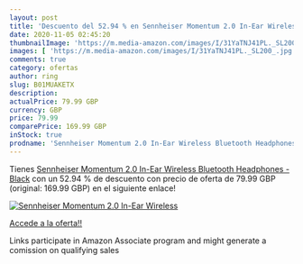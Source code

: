 ```yaml
---
layout: post
title: 'Descuento del 52.94 % en Sennheiser Momentum 2.0 In-Ear Wireless '
date: 2020-11-05 02:45:20
thumbnailImage: 'https://m.media-amazon.com/images/I/31YaTNJ41PL._SL200_.jpg'
images: [ 'https://m.media-amazon.com/images/I/31YaTNJ41PL._SL200_.jpg' ]
comments: true
category: ofertas
author: ring
slug: B01MUAKETX
description:
actualPrice: 79.99 GBP
currency: GBP
price: 79.99
comparePrice: 169.99 GBP
inStock: true
prodname: 'Sennheiser Momentum 2.0 In-Ear Wireless Bluetooth Headphones - Black'
---
```


Tienes [Sennheiser Momentum 2.0 In-Ear Wireless Bluetooth Headphones - Black](https://www.amazon.co.uk/dp/B01MUAKETX/?tag=tolees0a-21) con un 52.94 % de descuento con precio de oferta de 79.99 GBP (original: 169.99 GBP) en el siguiente enlace!

[![Sennheiser Momentum 2.0 In-Ear Wireless ](https://m.media-amazon.com/images/I/31YaTNJ41PL._SL200_.jpg)](https://www.amazon.co.uk/dp/B01MUAKETX/?tag=tolees0a-21)

[Accede a la oferta!!](https://www.amazon.co.uk/dp/B01MUAKETX/?tag=tolees0a-21)

Links participate in Amazon Associate program and might generate a comission on qualifying sales


